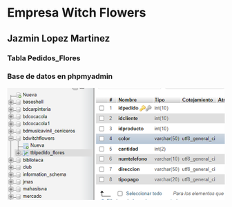 # Empresa Witch Flowers
## Jazmin Lopez Martinez

### Tabla Pedidos_Flores

### Base de datos en phpmyadmin

![BASE DE DATOS](https://github.com/JazLopezMartinez/U_III-Act-1-MVC_JLM_WitchFlowers/blob/main/Captura%20de%20pantalla%202023-11-08%20121730.png)
